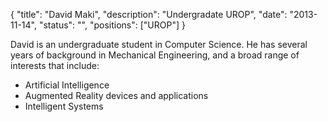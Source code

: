 {
	"title": "David Maki",
	"description": "Undergradate UROP",
	"date": "2013-11-14",
	"status": "",
	"positions": ["UROP"]
}

David is an undergraduate student in Computer Science.  He has several years of background in Mechanical Engineering, and a broad range of interests that include:

* Artificial Intelligence
* Augmented Reality devices and applications
* Intelligent Systems
